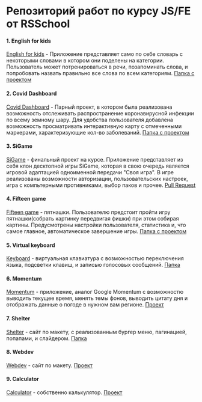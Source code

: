 # Репозиторий работ по курсу JS/FE от RSSchool

#### 1. English for kids
[English for kids](https://romangovor-english-for-kids.netlify.app/) - Приложение представляет само по себе словарь с некоторыми словами в котором они поделены на категории. Пользователь может потренироваться в речи, позапоминать слова, и попробовать назвать правильно все слова по всем категориям. [Папка с проектом](https://github.com/RomanGovor/rsschool/tree/english-for-kids)   

#### 2. Covid Dashboard
[Covid Dashboard](https://govorroman-covid-dashboard.netlify.app/) - Парный проект, в котором была реализована возможность отслеживать распространение коронавирусной инфекции по всему земному шару. Для удобства пользователя добавлена возможность просматривать интерактивную карту с отмеченными маркерами, характеризующие кол-во заболеваний. [Папка с проектом](https://github.com/RomanGovor/covid-dashboard) 

#### 3. SiGame
[SiGame](https://romangovor-rsclone.netlify.app/) - финальный проект на курсе. Приложение представляет из себя клон десктопной игры SiGame, которая в свою очередь является игровой адаптацией одноименной передачи "Своя игра". В игре реализованы возможности авторизации, пользовательских настроек, игра с компьтерными противниками, выбор паков и прочее. [Pull Request](https://github.com/RomanGovor/rsclone/pull/17) 

#### 4. Fifteen game
[Fifteen game](https://rolling-scopes-school.github.io/romangovor-JS2020Q3/gem-puzzle/) - пятнашки. Пользователю предстоит пройти игру пятнашки(собрать картинку передвигая фишки) при этом собирая картины. Предусмотрены настройки пользователя, статистика и, что самое главное, автоматическое завершение игры. [Папка с проектом](https://github.com/RomanGovor/rsschool/tree/gem-puzzle)

#### 5. Virtual keyboard
[Keyboard](https://rolling-scopes-school.github.io/romangovor-JS2020Q3/virtual-keyboard/) - виртуальная клавиатура с возможностью переключения языка, подсветки клавиш, и записью голосовых сообщений. [Папка](https://github.com/RomanGovor/rsschool/tree/virtual-keyboard)

#### 6. Momentum
[Momentum](https://romagovor-momentum.netlify.app/) - приложение, аналог Google Momentum с возможностю выводить текущее время, менять темы фонов, выводить цитату дня и отображать данные о погоде в нужном вам регионе. [Проект](https://github.com/RomanGovor/rsschool/tree/momentum)

#### 7. Shelter
[Shelter](https://rolling-scopes-school.github.io/romangovor-JS2020Q3/shelter/pages/main/index.html) - сайт по макету, с реализованным бургер меню, пагинацией, попапами, и слайдером. [Папка](https://github.com/RomanGovor/rsschool/tree/shelter)

#### 8. Webdev
[Webdev](https://rolling-scopes-school.github.io/romangovor-JS2020Q3/webdev/) - сайт по макету. [Проект](https://github.com/RomanGovor/rsschool/tree/webdev)

#### 9. Calculator
[Calculator](https://rolling-scopes-school.github.io/romangovor-JS2020Q3/calculator/) - собственно калькулятор. [Проект](https://github.com/RomanGovor/rsschool/tree/calculator)
